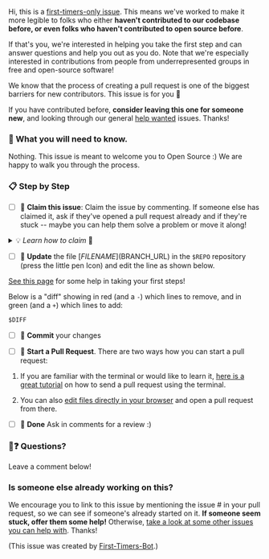 Hi, this is a [first-timers-only issue](https://code.publiclab.org/#r=all). This means we've worked to make it more legible to folks who either **haven't contributed to our codebase before, or even folks who haven't contributed to open source before**.

If that's you, we're interested in helping you take the first step and can answer questions and help you out as you do. Note that we're especially interested in contributions from people from underrepresented groups in free and open-source software!

We know that the process of creating a pull request is one of the biggest barriers for new contributors. This issue is for you 💝

If you have contributed before, **consider leaving this one for someone new**, and looking through our general [help wanted](https://github.com/publiclab/plots2/labels/help-wanted) issues. Thanks!


### 🤔 What you will need to know.

Nothing. This issue is meant to welcome you to Open Source :) We are happy to walk you through the process.

### 📋 Step by Step

- [ ] 🙋 **Claim this issue**: Claim the issue by commenting. If someone else has claimed it, ask if they've opened a pull request already and if they're stuck -- maybe you can help them solve a problem or move it along!

<details>
  <summary>💡 <i>Learn how to claim</i> 🙋</summary>
  <h3>Claiming an issue</h3>
  <p>Unless the issue is marked as reserved for someone, you can just say "I'd like to try this!" and then you've claimed it - no need to wait for someone to assign it to you. Just be sure you link your pull request (PR) to this issue so we can see where your solution is.</p>
  <p>And open one early if possible - even before you've completed it with additional commits - and others can help you figure out any issues you may face.</p>
</details>

- [ ] 📝 **Update** the file [$FILENAME]($BRANCH_URL) in the `$REPO` repository (press the little pen Icon) and edit the line as shown below.

[See this page](https://code.publiclab.org/#r=all) for some help in taking your first steps!

Below is a "diff" showing in red (and a `-`) which lines to remove, and in green (and a `+`) which lines to add:

```diff
$DIFF
```


- [ ] 💾 **Commit** your changes

- [ ] 🔀 **Start a Pull Request**. There are two ways how you can start a pull request:

1. If you are familiar with the terminal or would like to learn it, [here is a great tutorial](https://egghead.io/series/how-to-contribute-to-an-open-source-project-on-github) on how to send a pull request using the terminal.

2. You can also [edit files directly in your browser](https://help.github.com/articles/editing-files-in-your-repository/) and open a pull request from there. 

- [ ] 🏁 **Done** Ask in comments for a review :)


### 🤔❓ Questions?

Leave a comment below!

### Is someone else already working on this?

We encourage you to link to this issue by mentioning the issue # in your pull request, so we can see if someone's already started on it. **If someone seem stuck, offer them some help!** Otherwise, [take a look at some other issues you can help with](https://publiclab.github.io/community-toolbox/#r=all). Thanks!

(This issue was created by [First-Timers-Bot](https://github.com/hoodiehq/first-timers-bot).)
